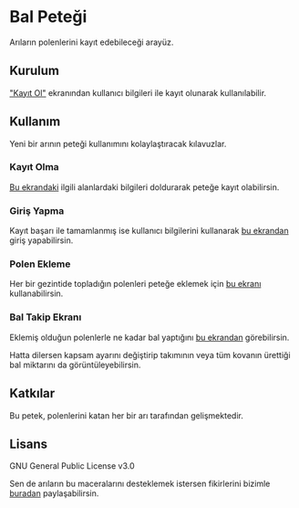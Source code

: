 # Bal Peteği

Arıların polenlerini kayıt edebileceği arayüz.

## Kurulum

["Kayıt Ol"]() ekranından kullanıcı bilgileri ile kayıt olunarak kullanılabilir.

## Kullanım

Yeni bir arının peteği kullanımını kolaylaştıracak kılavuzlar.

### Kayıt Olma

[Bu ekrandaki](#) ilgili alanlardaki bilgileri doldurarak peteğe kayıt olabilirsin.

### Giriş Yapma

Kayıt başarı ile tamamlanmış ise kullanıcı bilgilerini kullanarak [bu ekrandan](#) giriş yapabilirsin.

### Polen Ekleme

Her bir gezintide topladığın polenleri peteğe eklemek için [bu ekranı]() kullanabilirsin.

### Bal Takip Ekranı

Eklemiş olduğun polenlerle ne kadar bal yaptığını [bu ekrandan](#) görebilirsin. 

Hatta dilersen kapsam ayarını değiştirip takımının veya tüm kovanın ürettiği bal miktarını da görüntüleyebilirsin.

## Katkılar

Bu petek, polenlerini katan her bir arı tarafından gelişmektedir.

## Lisans

GNU General Public License v3.0

Sen de arıların bu maceralarını desteklemek istersen fikirlerini bizimle [buradan](#) paylaşabilirsin.